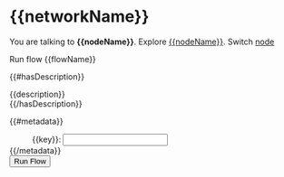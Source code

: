 <script type="text/javascript">

$(document).ready(function(){

var html = `
 <div class="uuidPicker">
 <span class="pickName">
    <ul>
        <li class="hidden"></li>
        {{#idLookup}}
        <li><a data-id="{{first}}" href="#" class="button blueButton">#{{second}}</a></li>
        {{/idLookup}}
    </ul>
 </span>&nbsp;
 <a href="#" class="new button redButton">new</a>&nbsp;
 <span class="inputName hidden"><label>Name</label><input class="name" type="text"/></span><a href="#" class="save button redButton">tag</a>
 </div>
`;


// add extra feaures based on type
$("input.UniqueIdentifier").after(html); 

// create new uniqueidentifier
$("div.formfield  a.new").click(function(){ 
   var $parent =  $(this).parent().parent();
   $.ajax({url: "/web/uniqueidentifier/create", success: function(result){
           $parent.find("input").first().val(result);         
        }});                    
});


// save the value
$("div.formfield  a.save").click(function(){ 
   var $parent =  $(this).parent().parent();
   if ($parent.find(".inputName").hasClass("hidden")) {
       $parent.find(".inputName").removeClass("hidden");
   }
   else {
     // do some ajax
     var id = $parent.find("input").first().val();
     var name = $parent.find("input.name").first().val();
     
     var theUrl = "/web/uniqueidentifier/save?id=" + id + "&name=" + name;
    
     $.ajax({url: theUrl, success: function(result){
          //      alert(result);        
             }});
             
     // update view
     $parent.find(".inputName").addClass("hidden");
     $parent.find("li").last().after('<li><a data-id="' + id + '" href="#" class="button blueButton">' + name + '</a></li>');
     
   }
});


// pick an existing uniqueidentifier
$("div.formfield span.pickName a").click(function(){ 
  var id = $(this).data("id")
  
  //  :-( 
  var $parent =  $(this).parent().parent().parent().parent().parent();   
 
  $parent.find("input").val(id);        
});

});
</script>

<style>
.hidden {
  display:none;
}
span.pickName ul {
    display: inline;
    list-style-type: none;
    margin: 0;
    padding: 0;
}
              
span.pickName li {
  display: inline;               
}      

div.formfield label {
    width:18%; 
    max-width:18%;
    display:inline-block;
    text-align: right;
    padding-right:3px;
}   

div.formfield input.UniqueIdentifier {
    width:32%; 
    max-width:32%;
}

form.runFlow {
   background : inherit;
}

div.uuidPicker {
   display:inline;
   float:right;
   width: 48%;
}

div.uuidPicker a.redButton {
   width : 70px;
}

div.formButtons {
   padding-right:150px;
   clear:both;
}

</style>


# {{networkName}}

You are talking to **{{nodeName}}**. Explore [{{nodeName}}](/web/networks/{{networkName}}/nodes/{{nodeName}}). Switch [node](/web/networks/{{networkName}}/nodes)

Run flow {{flowName}} 

{{#hasDescription}}
<div>{{description}}</div>
{{/hasDescription}}


<form class="runFlow" action="run" method="POST">

{{#metadata}}
<div class="formfield"><label for="{{key}}">{{key}}:</label><input name="{{key}}" class="{{#value}}{{type}}{{/value}}"></div>
{{/metadata}}

<div class="formButtons"><input type="submit" value="Run Flow"></input></div>

</form>

